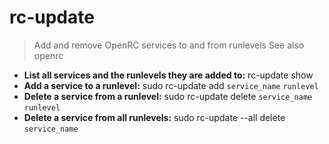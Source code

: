 # rc-update
> Add and remove OpenRC services to and from runlevels
> See also openrc
- **List all services and the runlevels they are added to:**
rc-update show
- **Add a service to a runlevel:**
sudo rc-update add `service_name` `runlevel`
- **Delete a service from a runlevel:**
sudo rc-update delete `service_name` `runlevel`
- **Delete a service from all runlevels:**
sudo rc-update --all delete `service_name`
